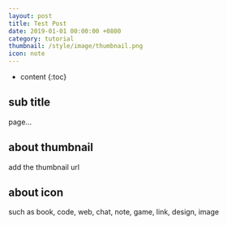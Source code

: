 ```yaml
---
layout: post
title: Test Post
date: 2019-01-01 00:00:00 +0800
category: tutorial
thumbnail: /style/image/thumbnail.png
icon: note
---
```



* content
{:toc}

## sub title

page...

## about thumbnail

add the thumbnail url

## about icon

such as book, code, web, chat, note, game, link, design, image